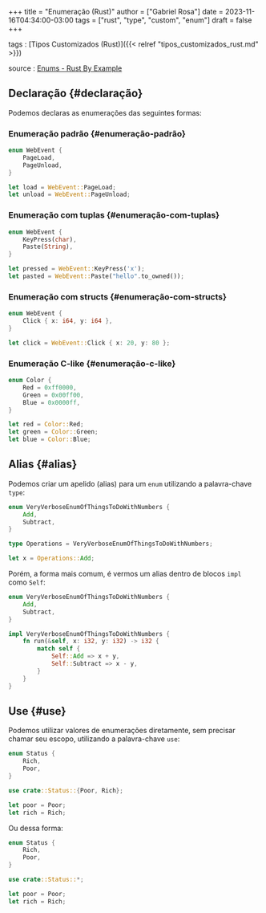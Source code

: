 +++
title = "Enumeração (Rust)"
author = ["Gabriel Rosa"]
date = 2023-11-16T04:34:00-03:00
tags = ["rust", "type", "custom", "enum"]
draft = false
+++

tags
: [Tipos Customizados (Rust)]({{< relref "tipos_customizados_rust.md" >}})

source
: [Enums - Rust By Example](https://doc.rust-lang.org/rust-by-example/custom_types/enum.html)


## Declaração {#declaração}

Podemos declaras as enumerações das seguintes formas:


### Enumeração padrão {#enumeração-padrão}

```rust
enum WebEvent {
    PageLoad,
    PageUnload,
}

let load = WebEvent::PageLoad;
let unload = WebEvent::PageUnload;
```


### Enumeração com tuplas {#enumeração-com-tuplas}

```rust
enum WebEvent {
    KeyPress(char),
    Paste(String),
}

let pressed = WebEvent::KeyPress('x');
let pasted = WebEvent::Paste("hello".to_owned());
```


### Enumeração com structs {#enumeração-com-structs}

```rust
enum WebEvent {
    Click { x: i64, y: i64 },
}

let click = WebEvent::Click { x: 20, y: 80 };
```


### Enumeração C-like {#enumeração-c-like}

```rust
enum Color {
    Red = 0xff0000,
    Green = 0x00ff00,
    Blue = 0x0000ff,
}

let red = Color::Red;
let green = Color::Green;
let blue = Color::Blue;
```


## Alias {#alias}

Podemos criar um apelido (alias) para um `enum` utilizando a palavra-chave `type`:

```rust
enum VeryVerboseEnumOfThingsToDoWithNumbers {
    Add,
    Subtract,
}

type Operations = VeryVerboseEnumOfThingsToDoWithNumbers;

let x = Operations::Add;
```

Porém, a forma mais comum, é vermos um alias dentro de blocos `impl` como `Self`:

```rust
enum VeryVerboseEnumOfThingsToDoWithNumbers {
    Add,
    Subtract,
}

impl VeryVerboseEnumOfThingsToDoWithNumbers {
    fn run(&self, x: i32, y: i32) -> i32 {
        match self {
            Self::Add => x + y,
            Self::Subtract => x - y,
        }
    }
}
```


## Use {#use}

Podemos utilizar valores de enumerações diretamente, sem precisar chamar seu escopo, utilizando a palavra-chave `use`:

```rust
enum Status {
    Rich,
    Poor,
}

use crate::Status::{Poor, Rich};

let poor = Poor;
let rich = Rich;
```

Ou dessa forma:

```rust
enum Status {
    Rich,
    Poor,
}

use crate::Status::*;

let poor = Poor;
let rich = Rich;
```
